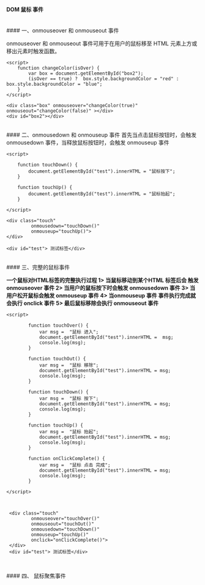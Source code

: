 #### DOM 鼠标 事件


<br>
#### 一、onmouseover 和 onmouseout 事件


onmouseover 和 onmouseout 事件可用于在用户的鼠标移至 HTML 元素上方或移出元素时触发函数。

```
<script>
    function changeColor(isOver) {
        var box = document.getElementById("box2");
        (isOver == true) ?  box.style.backgroundColor = "red" : box.style.backgroundColor = "blue";
    }
</script>

<div class="box" onmouseover="changeColor(true)" onmouseout="changeColor(false)" ></div>
<div id="box2"></div>
```



<br>
#### 二、onmousedown 和 onmouseup 事件
首先当点击鼠标按钮时，会触发 onmousedown 事件，当释放鼠标按钮时，会触发 onmouseup 事件

```
<script>

    function touchDown() {
        document.getElementById("test").innerHTML = "鼠标按下";
    }

    function touchUp() {
        document.getElementById("test").innerHTML = "鼠标抬起";
    }

</script>

<div class="touch"
         onmousedown="touchDown()"
         onmouseup="touchUp()">
</div>

<div id="test"> 测试标签</div>
```


<br>
#### 三、完整的鼠标事件

**一个鼠标对HTML标签的完整执行过程
1> 当鼠标移动到某个HTML 标签后会 触发 onmouseover 事件
2> 当用户的鼠标按下时会触发 onmousedown 事件
3> 当用户松开鼠标会触发  onmouseup 事件
4> 当onmouseup 事件 事件执行完成就会执行 onclick 事件
5> 最后鼠标移除会执行 onmouseout 事件**

```
<script>

        function touchOver() {
            var msg =  "鼠标 进入";
            document.getElementById("test").innerHTML =  msg;
            console.log(msg);
        }

        function touchOut() {
            var msg =  "鼠标 移除";
            document.getElementById("test").innerHTML = msg;
            console.log(msg);
        }

        function touchDown() {
            var msg =  "鼠标 按下";
            document.getElementById("test").innerHTML = msg;
            console.log(msg);
        }

        function touchUp() {
            var msg =  "鼠标 抬起";
            document.getElementById("test").innerHTML = msg;
            console.log(msg);
        }

        function onClickComplete() {
            var msg =  "鼠标 点击 完成";
            document.getElementById("test").innerHTML = msg;
            console.log(msg);
        }

</script>



 <div class="touch"
         onmouseover="touchOver()"
         onmouseout="touchOut()"
         onmousedown="touchDown()"
         onmouseup="touchUp()"
         onclick="onClickComplete()">
 </div>
 <div id="test"> 测试标签</div>
    
```






<br>
#### 四、 鼠标聚焦事件

